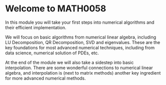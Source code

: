 # Welcome to MATH0058

In this module you will take your first steps into numerical algorithms
and their efficient implementation.

We will focus on basic algorithms from numerical linear algebra, including
LU Decomposition, QR Decomposition, SVD and eigenvalues. These are the key
foundations for most advanced numerical techniques, including from data science,
numerical solution of PDEs, etc.

At the end of the module we will also take a sidestep into basic interpolation.
There are some wonderful connections to numerical linear algebra, and interpolation
is (next to matrix methods) another key ingredient for more advanced numerical methods.


